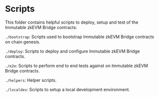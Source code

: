 # Scripts

This folder contains helpful scripts to deploy, setup and test of the Immutable zkEVM Bridge contracts:

`./bootstrap`: Scripts used to bootstrap Immutable zkEVM Bridge contracts on chain genesis.

`./deploy`: Scripts to deploy and configure Immutable zkEVM Bridge contracts.

`./e2e`: Scripts to perform end to end tests against on Immutable zkEVM Bridge contracts.

`./helpers`: Helper scripts.

`./localdev`: Scripts to setup a local development environment.